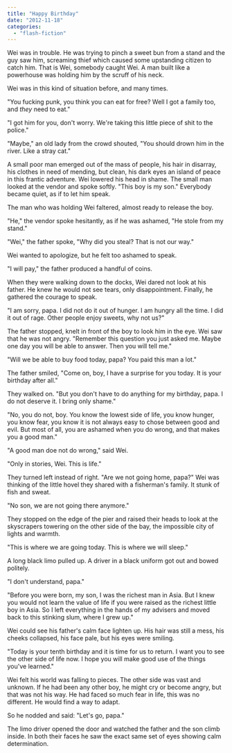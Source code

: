 ```yaml
---
title: "Happy Birthday"
date: "2012-11-18"
categories: 
  - "flash-fiction"
---
```


Wei was in trouble. He was trying to pinch a sweet bun from a stand and the guy saw him, screaming thief which caused some upstanding citizen to catch him. That is Wei, somebody caught Wei. A man built like a powerhouse was holding him by the scruff of his neck.

Wei was in this kind of situation before, and many times.

"You fucking punk, you think you can eat for free? Well I got a family too, and _they_ need to eat."

"I got him for you, don't worry. We're taking this little piece of shit to the police."

"Maybe," an old lady from the crowd shouted, "You should drown him in the river. Like a stray cat."

A small poor man emerged out of the mass of people, his hair in disarray, his clothes in need of mending, but clean, his dark eyes an island of peace in this frantic adventure. Wei lowered his head in shame. The small man looked at the vendor and spoke softly. "This boy is my son." Everybody became quiet, as if to let him speak.

The man who was holding Wei faltered, almost ready to release the boy.

"He," the vendor spoke hesitantly, as if he was ashamed, "He stole from my stand."

"Wei," the father spoke, "Why did you steal? That is not our way."

Wei wanted to apologize, but he felt too ashamed to speak.

"I will pay," the father produced a handful of coins.

When they were walking down to the docks, Wei dared not look at his father. He knew he would not see tears, only disappointment. Finally, he gathered the courage to speak.

"I am sorry, papa. I did not do it out of hunger. I am hungry all the time. I did it out of rage. Other people enjoy sweets, why not us?"

The father stopped, knelt in front of the boy to look him in the eye. Wei saw that he was not angry. "Remember this question you just asked me. Maybe one day you will be able to answer. Then you will tell me."

"Will we be able to buy food today, papa? You paid this man a lot."

The father smiled, "Come on, boy, I have a surprise for you today. It is your birthday after all."

They walked on. "But you don't have to do anything for my birthday, papa. I do not deserve it. I bring only shame."

"No, you do not, boy. You know the lowest side of life, you know hunger, you know fear, you know it is not always easy to chose between good and evil. But most of all, you are ashamed when you do wrong, and that makes you a good man."

"A good man doe not do wrong," said Wei.

"Only in stories, Wei. This is life."

They turned left instead of right. "Are we not going home, papa?" Wei was thinking of the little hovel they shared with a fisherman's family. It stunk of fish and sweat.

"No son, we are not going there anymore."

They stopped on the edge of the pier and raised their heads to look at the skyscrapers towering on the other side of the bay, the impossible city of lights and warmth.

"This is where we are going today. This is where we will sleep."

A long black limo pulled up. A driver in a black uniform got out and bowed politely.

"I don't understand, papa."

"Before you were born, my son, I was the richest man in Asia. But I knew you would not learn the value of life if you were raised as the richest little boy in Asia. So I left everything in the hands of my advisers and moved back to this stinking slum, where I grew up."

Wei could see his father's calm face lighten up. His hair was still a mess, his cheeks collapsed, his face pale, but his eyes were smiling.

"Today is your tenth birthday and it is time for us to return. I want you to see the other side of life now. I hope you will make good use of the things you've learned."

Wei felt his world was falling to pieces. The other side was vast and unknown. If he had been any other boy, he might cry or become angry, but that was not his way. He had faced so much fear in life, this was no different. He would find a way to adapt.

So he nodded and said: "Let's go, papa."

The limo driver opened the door and watched the father and the son climb inside. In both their faces he saw the exact same set of eyes showing calm determination.
